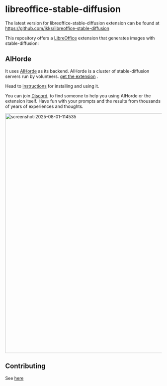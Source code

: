 # libreoffice-stable-diffusion

The latest version for libreoffice-stable-diffusion extension can be found at
https://github.com/ikks/libreoffice-stable-diffusion

This repository offers a [LibreOffice](https://libreoffice.org) extension that
generates images with stable-diffusion:

## AIHorde

It uses [AIHorde](https://aihorde.net) as its backend.
AIHorde is a cluster of stable-diffusion servers run by
volunteers. [get the extension](https://extensions.libreoffice.org/en/extensions/show/99431)
.

Head to [instructions](/docs/README.md) for installing and using it.

You can join [Discord](https://discord.com/channels/781145214752129095/1401005281332433057),
to find someone to help you using AIHorde or the extension itself.
Have fun with your prompts and the results from thousands of years
of experiences and thoughts.

<img width="1366" height="768" alt="screenshot-2025-08-01-114535" src="https://github.com/user-attachments/assets/3aa726f7-4133-4374-bf59-1da79ad90baf" />


## Contributing

See [here](/docs/CONTRIBUTING.md)
